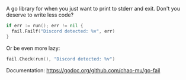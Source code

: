 A go library for when you just want to print to stderr and exit. Don't you deserve to write less code?

``` go
if err := run(); err != nil {
  fail.Failf("Discord detected: %v", err)
}
```

Or be even more lazy:

``` go
fail.Check(run(), "Discord detected: %v")
```

Documentation: https://godoc.org/github.com/chao-mu/go-fail
